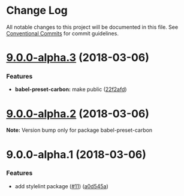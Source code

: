 # Change Log

All notable changes to this project will be documented in this file.
See [Conventional Commits](https://conventionalcommits.org) for commit guidelines.

<a name="9.0.0-alpha.3"></a>

# [9.0.0-alpha.3](https://github.com/joshblack/carbon/compare/babel-preset-carbon@9.0.0-alpha.2...babel-preset-carbon@9.0.0-alpha.3) (2018-03-06)

### Features

* **babel-preset-carbon:** make public ([22f2afd](https://github.com/joshblack/carbon/commit/22f2afd))

<a name="9.0.0-alpha.2"></a>

# [9.0.0-alpha.2](https://github.com/joshblack/carbon/compare/babel-preset-carbon@9.0.0-alpha.1...babel-preset-carbon@9.0.0-alpha.2) (2018-03-06)

**Note:** Version bump only for package babel-preset-carbon

<a name="9.0.0-alpha.1"></a>

# 9.0.0-alpha.1 (2018-03-06)

### Features

* add stylelint package ([#11](https://github.com/joshblack/carbon/issues/11)) ([a0d545a](https://github.com/joshblack/carbon/commit/a0d545a))
